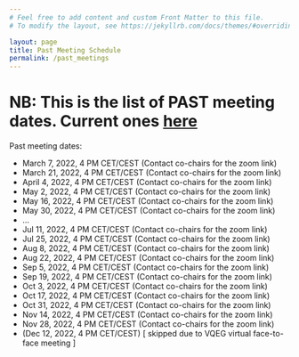```yaml
---
# Feel free to add content and custom Front Matter to this file.
# To modify the layout, see https://jekyllrb.com/docs/themes/#overriding-theme-defaults

layout: page
title: Past Meeting Schedule
permalink: /past_meetings
---
```


# NB: This is the list of PAST meeting dates. Current ones [here]({{site.baseurl}}/meetings)

Past meeting dates:

* March 7, 2022, 4 PM CET/CEST (Contact co-chairs for the zoom link)
* March 21, 2022, 4 PM CET/CEST (Contact co-chairs for the zoom link)
* April 4, 2022, 4 PM CET/CEST (Contact co-chairs for the zoom link)
* May 2, 2022, 4 PM CET/CEST (Contact co-chairs for the zoom link)
* May 16, 2022, 4 PM CET/CEST (Contact co-chairs for the zoom link)
* May 30, 2022, 4 PM CET/CEST (Contact co-chairs for the zoom link)
* ...
* Jul 11, 2022, 4 PM CET/CEST (Contact co-chairs for the zoom link)
* Jul 25, 2022, 4 PM CET/CEST (Contact co-chairs for the zoom link)
* Aug 8, 2022, 4 PM CET/CEST (Contact co-chairs for the zoom link)
* Aug 22, 2022, 4 PM CET/CEST (Contact co-chairs for the zoom link)
* Sep 5, 2022, 4 PM CET/CEST (Contact co-chairs for the zoom link)
* Sep 19, 2022, 4 PM CET/CEST (Contact co-chairs for the zoom link)
* Oct 3, 2022, 4 PM CET/CEST (Contact co-chairs for the zoom link)
* Oct 17, 2022, 4 PM CET/CEST (Contact co-chairs for the zoom link)
* Oct 31, 2022, 4 PM CET/CEST (Contact co-chairs for the zoom link)
* Nov 14, 2022, 4 PM CET/CEST (Contact co-chairs for the zoom link)
* Nov 28, 2022, 4 PM CET/CEST (Contact co-chairs for the zoom link)
* (Dec 12, 2022, 4 PM CET/CEST) [ skipped due to VQEG virtual face-to-face meeting ]

